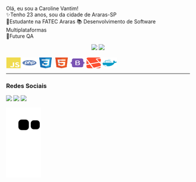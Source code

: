 Olá, eu sou a Caroline Vantim!<br>
✨Tenho 23 anos, sou da cidade de Araras-SP<br>
🏫Estudante na FATEC Araras 📚 Desenvolvimento de Software Multiplataformas<br>
🥰Future QA<br>

<div align="center">
  <a href="https://github.com/CarolineVantim"></a>
  <img height="180em" src="https://github-readme-stats.vercel.app/api?username=CarolineVantim&theme=dracula&count_private=true"/>
  <img height="180em" src="https://github-readme-stats.vercel.app/api/top-langs/?username=CarolineVantim&theme=dracula&layout=compact&langs_count=7"/>
  
</div>
<div style="display: inline_block"><br>
    <img align="center" alt="Carol-Js" height="30" width="40" src="https://raw.githubusercontent.com/devicons/devicon/master/icons/javascript/javascript-plain.svg">
    <img align="center" alt="Carol-Php" height="30" width="40" src="https://raw.githubusercontent.com/devicons/devicon/master/icons/php/php-plain.svg">
    <img align="center" alt="Carol-CSS" height="30" width="40" src="https://raw.githubusercontent.com/devicons/devicon/master/icons/css3/css3-original.svg">
    <img align="center" alt="Carol-HTML" height="30" width="40" src="https://raw.githubusercontent.com/devicons/devicon/master/icons/html5/html5-original.svg"> 
    <img align="center" alt="Carol-Js" height="30" width="40" src="https://raw.githubusercontent.com/devicons/devicon/master/icons/bootstrap/bootstrap-plain.svg">
    <img align="center" alt="Carol-Php" height="30" width="40" src="https://raw.githubusercontent.com/devicons/devicon/master/icons/laravel/laravel-plain.svg">
    <img align="center" alt="Carol-Docker" height="30" width="40" src="https://raw.githubusercontent.com/devicons/devicon/master/icons/docker/docker-plain.svg">
</div>
<hr>
<div>
<h3>Redes Sociais</h3>
  <a href="https://www.twitch.tv/vantim8" target="_blank"><img src="https://img.shields.io/badge/Twitch-9146FF?style=for-the-badge&logo=twitch&logoColor=white" target="_blank"></a>
  <a href = "mailto:cvantim@gmail.com"><img src="https://img.shields.io/badge/Gmail-D14836?style=for-the-badge&logo=gmail&logoColor=white" target="_blank"></a>
  <a href="https://www.linkedin.com/in/caroline-vantim/" target="_blank"><img src="https://img.shields.io/badge/-LinkedIn-%230077B5?style=for-the-badge&logo=linkedin&logoColor=white" target="_blank"></a>
  
  ![Snake animation](https://github.com/rafaballerini/rafaballerini/blob/output/github-contribution-grid-snake.svg)
</div>
